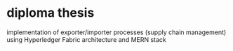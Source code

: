 # diploma thesis 

implementation of exporter/importer processes (supply chain management) using Hyperledger Fabric architecture and MERN stack

